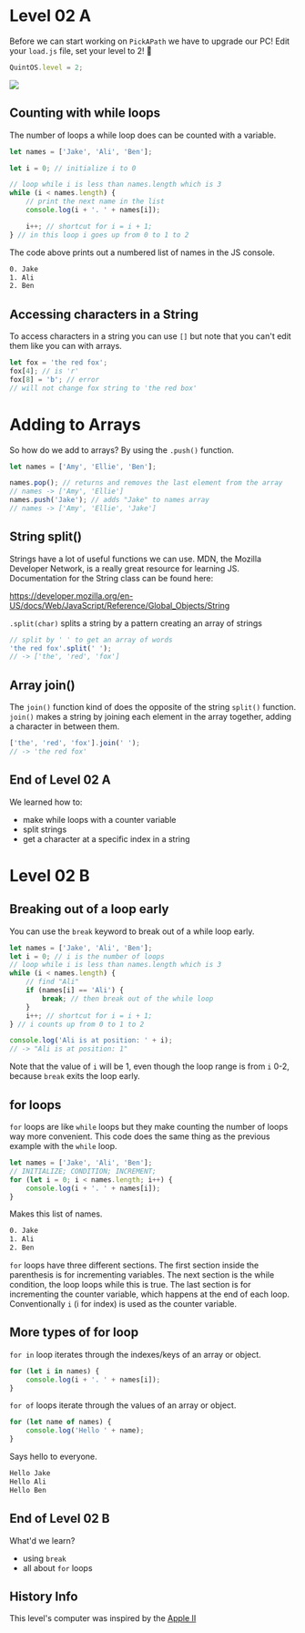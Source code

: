 # Level 02 A

Before we can start working on `PickAPath` we have to upgrade our PC! Edit your `load.js` file, set your level to 2! 🥳

```js
QuintOS.level = 2;
```

![](https://elasticbeanstalk-us-east-2-651921832906.s3.us-east-2.amazonaws.com/QuintOS/bootScreen2.jpg)

## Counting with while loops

The number of loops a while loop does can be counted with a variable.

```js
let names = ['Jake', 'Ali', 'Ben'];

let i = 0; // initialize i to 0

// loop while i is less than names.length which is 3
while (i < names.length) {
	// print the next name in the list
	console.log(i + '. ' + names[i]);

	i++; // shortcut for i = i + 1;
} // in this loop i goes up from 0 to 1 to 2
```

The code above prints out a numbered list of names in the JS console.

```txt
0. Jake
1. Ali
2. Ben
```

## Accessing characters in a String

To access characters in a string you can use `[]` but note that you can't edit them like you can with arrays.

```js
let fox = 'the red fox';
fox[4]; // is 'r'
fox[8] = 'b'; // error
// will not change fox string to 'the red box'
```

# Adding to Arrays

So how do we add to arrays? By using the `.push()` function.

```js
let names = ['Amy', 'Ellie', 'Ben'];

names.pop(); // returns and removes the last element from the array
// names -> ['Amy', 'Ellie']
names.push('Jake'); // adds "Jake" to names array
// names -> ['Amy', 'Ellie', 'Jake']
```

## String split()

Strings have a lot of useful functions we can use. MDN, the Mozilla Developer Network, is a really great resource for learning JS. Documentation for the String class can be found here:

<https://developer.mozilla.org/en-US/docs/Web/JavaScript/Reference/Global_Objects/String>

`.split(char)` splits a string by a pattern creating an array of strings

```js
// split by ' ' to get an array of words
'the red fox'.split(' ');
// -> ['the', 'red', 'fox']
```

## Array join()

The `join()` function kind of does the opposite of the string `split()` function. `join()` makes a string by joining each element in the array together, adding a character in between them.

```js
['the', 'red', 'fox'].join(' ');
// -> 'the red fox'
```

## End of Level 02 A

We learned how to:

- make while loops with a counter variable
- split strings
- get a character at a specific index in a string

# Level 02 B

## Breaking out of a loop early

You can use the `break` keyword to break out of a while loop early.

```js
let names = ['Jake', 'Ali', 'Ben'];
let i = 0; // i is the number of loops
// loop while i is less than names.length which is 3
while (i < names.length) {
	// find "Ali"
	if (names[i] == 'Ali') {
		break; // then break out of the while loop
	}
	i++; // shortcut for i = i + 1;
} // i counts up from 0 to 1 to 2

console.log('Ali is at position: ' + i);
// -> "Ali is at position: 1"
```

Note that the value of `i` will be 1, even though the loop range is from `i` 0-2, because `break` exits the loop early.

## for loops

`for` loops are like `while` loops but they make counting the number of loops way more convenient. This code does the same thing as the previous example with the `while` loop.

```js
let names = ['Jake', 'Ali', 'Ben'];
// INITIALIZE; CONDITION; INCREMENT;
for (let i = 0; i < names.length; i++) {
	console.log(i + '. ' + names[i]);
}
```

Makes this list of names.

```txt
0. Jake
1. Ali
2. Ben
```

`for` loops have three different sections. The first section inside the parenthesis is for incrementing variables. The next section is the while condition, the loop loops while this is true. The last section is for incrementing the counter variable, which happens at the end of each loop. Conventionally `i` (i for index) is used as the counter variable.

## More types of for loop

`for in` loop iterates through the indexes/keys of an array or object.

```js
for (let i in names) {
	console.log(i + '. ' + names[i]);
}
```

`for of` loops iterate through the values of an array or object.

```js
for (let name of names) {
	console.log('Hello ' + name);
}
```

Says hello to everyone.

```txt
Hello Jake
Hello Ali
Hello Ben
```

## End of Level 02 B

What'd we learn?

- using `break`
- all about `for` loops

## History Info

This level's computer was inspired by the [Apple II](https://www.youtube.com/watch?v=CxJwy8NsXFs)
